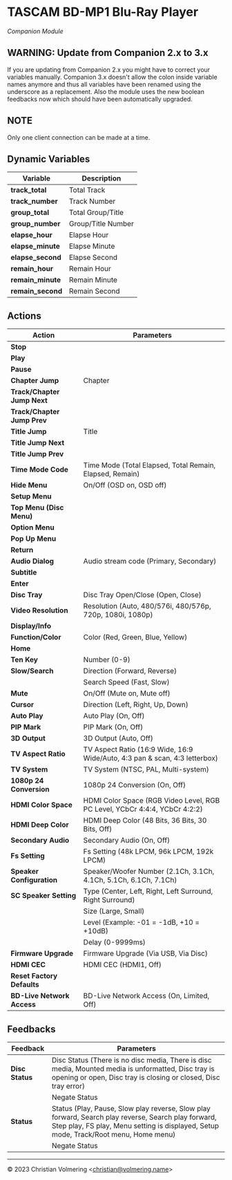 # TASCAM BD-MP1 Blu-Ray Player
*Companion Module*

## WARNING: Update from Companion 2.x to 3.x
If you are updating from Companion 2.x you might have to correct your variables manually.
Companion 3.x doesn't allow the colon inside variable names anymore and thus all variables have been renamed using the underscore as a replacement.
Also the module uses the new boolean feedbacks now which should have been automatically upgraded.

## NOTE
Only one client connection can be made at a time.

## Dynamic Variables
| Variable | Description |
| --- | --- |
| **track_total** | Total Track |
| **track_number** | Track Number |
| **group_total** | Total Group/Title |
| **group_number** | Group/Title Number |
| **elapse_hour** | Elapse Hour |
| **elapse_minute** | Elapse Minute |
| **elapse_second** | Elapse Second |
| **remain_hour** | Remain Hour |
| **remain_minute** | Remain Minute |
| **remain_second** | Remain Second |

## Actions
| Action | Parameters |
| --- | --- |
| **Stop** ||
| **Play** ||
| **Pause** ||
| **Chapter Jump** | Chapter |
| **Track/Chapter Jump Next** ||
| **Track/Chapter Jump Prev** ||
| **Title Jump** | Title |
| **Title Jump Next** ||
| **Title Jump Prev** ||
| **Time Mode Code** | Time Mode (Total Elapsed, Total Remain, Elapsed, Remain) |
| **Hide Menu** | On/Off (OSD on, OSD off) |
| **Setup Menu** ||
| **Top Menu (Disc Menu)** ||
| **Option Menu** ||
| **Pop Up Menu** ||
| **Return** ||
| **Audio Dialog** | Audio stream code (Primary, Secondary) |
| **Subtitle** ||
| **Enter** ||
| **Disc Tray** | Disc Tray Open/Close (Open, Close) |
| **Video Resolution** | Resolution (Auto, 480/576i, 480/576p, 720p, 1080i, 1080p) |
| **Display/Info** ||
| **Function/Color** | Color (Red, Green, Blue, Yellow) |
| **Home** ||
| **Ten Key** | Number (0-9) |
| **Slow/Search** | Direction (Forward, Reverse) |
|| Search Speed (Fast, Slow) |
| **Mute** | On/Off (Mute on, Mute off) |
| **Cursor** | Direction (Left, Right, Up, Down) |
| **Auto Play** | Auto Play (On, Off) |
| **PIP Mark** | PIP Mark (On, Off) |
| **3D Output** | 3D Output (Auto, Off) |
| **TV Aspect Ratio** | TV Aspect Ratio (16:9 Wide, 16:9 Wide/Auto, 4:3 pan & scan, 4:3 letterbox) |
| **TV System** | TV System (NTSC, PAL, Multi-system) |
| **1080p 24 Conversion** | 1080p 24 Conversion (On, Off) |
| **HDMI Color Space** | HDMI Color Space (RGB Video Level, RGB PC Level, YCbCr 4:4:4, YCbCr 4:2:2) |
| **HDMI Deep Color** | HDMI Deep Color (48 Bits, 36 Bits, 30 Bits, Off) |
| **Secondary Audio** | Secondary Audio (On, Off) |
| **Fs Setting** | Fs Setting (48k LPCM, 96k LPCM, 192k LPCM) |
| **Speaker Configuration** | Speaker/Woofer Number (2.1Ch, 3.1Ch, 4.1Ch, 5.1Ch, 6.1Ch, 7.1Ch) |
| **SC Speaker Setting** | Type (Center, Left, Right, Left Surround, Right Surround) |
|| Size (Large, Small) |
|| Level (Example: -01 = -1dB, +10 = +10dB) |
|| Delay (0-9999ms) |
| **Firmware Upgrade** | Firmware Upgrade (Via USB, Via Disc) |
| **HDMI CEC** | HDMI CEC (HDMI1, Off) |
| **Reset Factory Defaults** ||
| **BD-Live Network Access** | BD-Live Network Access (On, Limited, Off) |

## Feedbacks
| Feedback | Parameters |
| --- | --- |
| **Disc Status** | Disc Status (There is no disc media, There is disc media, Mounted media is unformatted, Disc tray is opening or open, Disc tray is closing or closed, Disc tray error) |
|| Negate Status |
| **Status** | Status (Play, Pause, Slow play reverse, Slow play forward, Search play reverse, Search play forward, Step play, FS play, Menu setting is displayed, Setup mode, Track/Root menu, Home menu) |
|| Negate Status |

* * *

&copy; 2023 Christian Volmering &lt;christian@volmering.name&gt;

